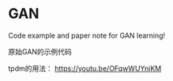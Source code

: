 # GAN
Code example and paper note for GAN learning!

原始GAN的示例代码

tpdm的用法：
https://youtu.be/OFqwWUYnjKM
